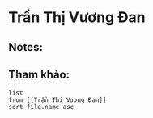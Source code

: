 # Trần Thị Vương Đan

## Notes:



## Tham khảo:
```dataview
list
from [[Trần Thị Vương Đan]]
sort file.name asc
```